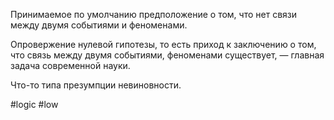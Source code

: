 Принимаемое по умолчанию предположение о том, что нет связи между двумя событиями и феноменами.

Опровержение нулевой гипотезы, то есть приход к заключению о том, что связь между двумя событиями, феноменами существует, — главная задача современной науки.

Что-то типа презумпции невиновности.

#logic #low